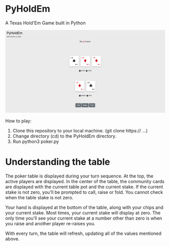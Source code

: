 # PyHoldEm
A Texas Hold'Em Game built in Python

![Frontend](https://github.com/pioppob/PyHoldEm/blob/Multiplayer/static/demo.png)

How to play:
1. Clone this repository to your local machine. (git clone https:// ...)
2. Change directory (cd) to the PyHoldEm directory.
3. Run python3 poker.py

# Understanding the table
The poker table is displayed during your turn sequence. At the top, the active players are displayed. In the center of the table, the community cards are displayed with the current table pot and the current stake. If the current stake is not zero, you'll be prompted to call, raise or fold. You cannot check when the table stake is not zero.

Your hand is displayed at the bottom of the table, along with your chips and your current stake. Most times, your current stake will display at zero. The only time you'll see your current stake at a number other than zero is when you raise and another player re-raises you.

With every turn, the table will refresh, updating all of the values mentioned above.